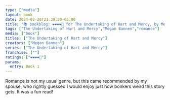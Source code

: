 ```yaml
---
type: ["media"]
layout: book
date: 2024-02-28T21:39:20-05:00
title: "📚 bookblog: ❤️❤️❤️❤️🖤 for The Undertaking of Hart and Mercy, by Megan Bannen"
tags: ["The Undertaking of Hart and Mercy","Megan Bannen","romance"]
media: ["book"]
titles: ["The Undertaking of Hart and Mercy"]
creators: ["Megan Bannen"]
series: ["The Undertaking of Hart and Mercy"]
franchise: [""]
ratings: ["❤️❤️❤️❤️🖤"]
params:
  entry: Book 1
---
```


Romance is not my usual genre, but this came recommended by my spouse, who rightly guessed I would enjoy just how bonkers weird this story gets. It was a fun read!
